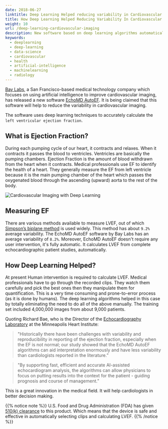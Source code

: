 ```yaml
---
date: 2018-06-27
linktitle: Deep Learning Helped reducing variability in Cardiovascular Imaging
title: How Deep Learning Helped Reducing Variability In Cardiovascular Imaging
weight: 10
url: /deep-learning-cardiovascular-imaging
description: New software based on deep learning algorithms automatically and accurately calculates LVEF
keywords:
  - deeplearning
  - deep-learning
  - data-science
  - cardiovascular
  - health
  - artificial-intelligence
  - machinelearning
  - radiology
---
```

<meta property="og:image" content="https://tutswiki.com/images/deep-learning-cardiovascular.png"/>
<meta name="twitter:card" content="summary" />
<meta name="twitter:title" content="Deep Learning helped reducing variability in Cardiovascular Imaging" />
<meta name=”twitter:description” content="New software based on deep learning algorithms automatically and accurately calculates LVEF" />

[Bay Labs](https://baylabs.io/), a San Francisco-based medical technology company which focuses on using artificial intelligence to improve cardiovascular imaging, has released a new software [EchoMD AutoEF](https://www.businesswire.com/news/home/20180619005552/en/Bay-Labs%E2%80%99-EchoMD-AutoEF-Software-Receives-FDA). It is being claimed that this software will help to reduce the variability in cardiovascular imaging.

The software uses deep learning techniques to accurately calculate the `left ventricular ejection fraction`. 

## What is Ejection Fraction?
During each pumping cycle of our heart, it contracts and relaxes. When it contracts it passes the blood to ventricles. Ventricles are basically the pumping chambers. Ejection Fraction is the amount of blood withdrawn from the heart when it contracts. Medical professionals use EF to identify the health of a heart. They generally measure the EF from left ventricle because it is the main pumping chamber of the heart which passes the oxygenated blood through the ascending (upward) aorta to the rest of the body. 

![Cardiovascular Imaging with Deep Learning](/images/deep-learning-cardiovascular.png "Cardiovascular Imaging with Deep Learning")

## Measuring EF
There are various methods available to measure LVEF, out of which [Simpson’s biplane method](http://web.stanford.edu/group/ccm_echocardio/cgi-bin/mediawiki/index.php/Left_ventricle_systolic_function) is used widely. This method has about `9.2%` average variability. The EchoMD AutoEF software by Bay Labs has an average variability of `8.2%`. Moreover, EchoMD AutoEF doesn't require any user intervention, it's fully automatic. It calculates LVEF from complete echocardiographic patient studies, automatically.

## How Deep Learning Helped?
At present Human intervention is required to calculate LVEF. Medical professionals have to go through the recorded clips. They watch them carefully and pick the best ones then they manipulate them for quantification. This is a very time consuming and prone-to-error process (as it is done by humans). The deep learning algorithms helped in this case by totally eliminating the need to do all of the above manually. The training set included 4,000,000 images from about 9,000 patients.

Quoting Richard Bae, who is the Director of the [Echocardiography Laboratory](https://www.nhlbi.nih.gov/science/echocardiography-laboratory) at the Minneapolis Heart Institute:

> "Historically there have been challenges with variability and reproducibility in reporting of the ejection fraction, especially when the EF is not normal; our study showed that the EchoMD AutoEF algorithms can aid interpretation enormously and have less variability than cardiologists reported in the literature.”

> "By supporting fast, efficient and accurate AI-assisted echocardiogram analysis, the algorithms can allow physicians to focus on putting results into the context for the patient - guiding prognosis and course of management.”

This is a great innovation in the medical field. It will help cardiologists in better decision making.

{{% notice note %}}
U.S. Food and Drug Administration (FDA) has given [510(k) clearance](https://www.accessdata.fda.gov/scripts/cdrh/cfdocs/cfPMN/pmn.cfm) to this product. Which means that the device is safe and effective in automatically selecting clips and calculating LVEF.
{{% /notice %}}